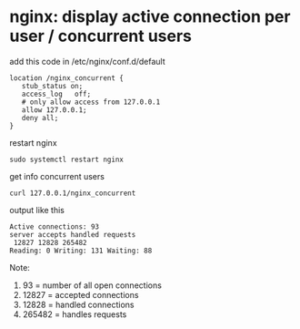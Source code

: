 # nginx: display active connection per user / concurrent users

add this code in /etc/nginx/conf.d/default
```
location /nginx_concurrent {
   stub_status on;
   access_log   off;
   # only allow access from 127.0.0.1
   allow 127.0.0.1;
   deny all;
}
```

restart nginx
```
sudo systemctl restart nginx
```

get info concurrent users 
```
curl 127.0.0.1/nginx_concurrent
```

output like this
```
Active connections: 93 
server accepts handled requests
 12827 12828 265482 
Reading: 0 Writing: 131 Waiting: 88 
```

Note:
1. 93 = number of all open connections
2. 12827 = accepted connections
3. 12828 = handled connections
4. 265482 = handles requests

